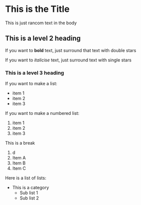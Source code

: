 # This is the Title

This is just rancom text in the body

## This is a level 2 heading

If you want to **bold** text, just surround that text with double stars

If you want to *italicise* text, just surround text with single stars

### This is a level 3 heading

If you want to make a list:

- item 1
- item 2
- item 3

If you want to make a numbered list:

1. item 1
2. item 2
3. item 3

This is a break

1. d
1. Item A
1. Item B
1. Item C

Here is a list of lists:

- This is a category
  - Sub list 1
  - Sub list 2
